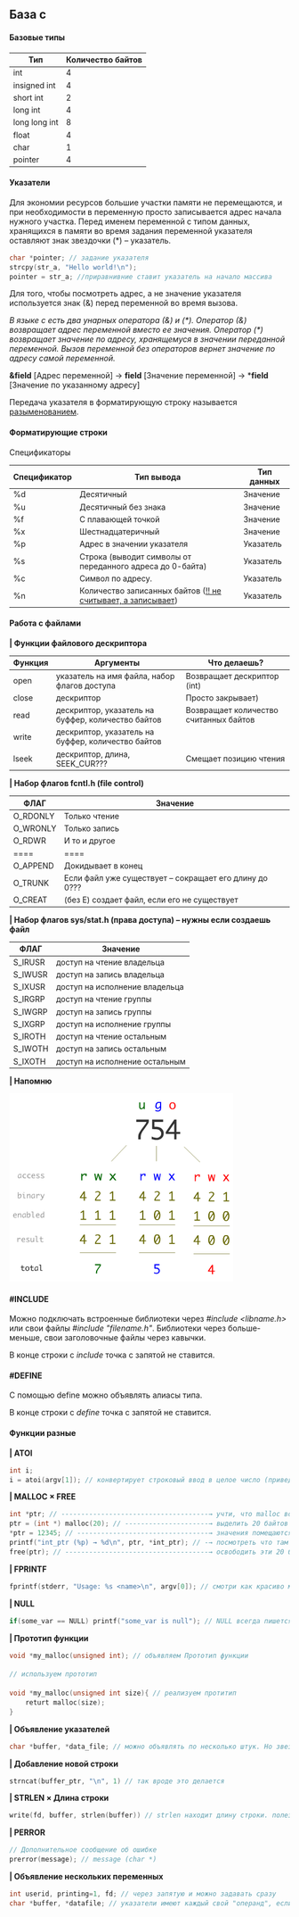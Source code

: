 ## База c

#### Базовые типы

| Тип           | Количество байтов |
| ------------- | ----------------- |
| int           | 4                 |
| insigned int  | 4                 |
| short int     | 2                 |
| long int      | 4                 |
| long long int | 8                 |
| float         | 4                 |
| char          | 1                 |
| pointer       | 4                 |


#### Указатели

Для экономии ресурсов большие участки памяти не перемещаются, и при необходимости в переменную просто записывается адрес начала нужного участка. Перед именем переменной с типом данных, хранящихся в памяти во время задания переменной указателя оставляют знак звездочки (*) – указатель.

```c
char *pointer; // задание указателя
strcpy(str_a, "Hello world!\n");
pointer = str_a; //приравнивние ставит указатель на начало массива
```

Для того, чтобы посмотреть адрес, а не значение указателя используется знак (&) перед переменной во время вызова.

*В языке c есть два унарных оператора (&) и (\*).  Оператор (&) возвращает адрес переменной вместо ее значения. Оператор (\*) возвращает значение по адресу, хранящемуся в значении переданной переменной. Вызов переменной без операторов вернет значение по адресу самой переменной.*

**&field** [Адрес переменной] → **field** [Значение переменной] → ***field** [Значение по указанному адресу]

Передача указателя в форматирующую строку называется <u>разыменованием</u>.

#### Форматирующие строки

Спецификаторы

| Спецификатор | Тип вывода                                                   | Тип данных |
| :----------- | ------------------------------------------------------------ | ---------- |
| %d           | Десятичный                                                   | Значение   |
| %u           | Десятичный без знака                                         | Значение   |
| %f           | С плавающей точкой                                           | Значение   |
| %x           | Шестнадцатеричный                                            | Значение   |
| %p           | Адрес в значении указателя                                   | Указатель  |
| %s           | Строка (выводит символы от переданного адреса до 0-байта)    | Указатель  |
| %c           | Символ по адресу.                                            | Указатель  |
| %n           | Количество записанных байтов (<u>!! не считывает, а записывает</u>) | Указатель  |



#### Работа с файлами

**|	Функции файлового дескриптора**

| Функция | Аргументы                                          | Что делаешь?                           |
| ------- | -------------------------------------------------- | -------------------------------------- |
| open    | указатель на имя файла, набор флагов доступа       | Возвращает дескриптор (int)            |
| close   | дескриптор                                         | Просто закрывает)                      |
| read    | дескриптор, указатель на буффер, количество байтов | Возвращает количество считанных байтов |
| write   | дескриптор, указатель на буффер, количество байтов |                                        |
| lseek   | дескриптор, длина, SEEK_CUR???                     | Смещает позицию чтения                 |

**|	Набор флагов fcntl.h (file control)**

| ФЛАГ     | Значение                                               |
| -------- | ------------------------------------------------------ |
| O_RDONLY | Только чтение                                          |
| O_WRONLY | Только запись                                          |
| O_RDWR   | И то и другое                                          |
| ====     | ====                                                   |
| O_APPEND | Докидывает в конец                                     |
| O_TRUNK  | Если файл уже существует – сокращает его длину до 0??? |
| O_CREAT  | (без E) создает файл, если его не существует           |

**|	Набор флагов sys/stat.h (права доступа) – нужны если создаешь файл**

| ФЛАГ    | Значение                       |
| ------- | ------------------------------ |
| S_IRUSR | доступ на чтение владельца     |
| S_IWUSR | доступ на запись владельца     |
| S_IXUSR | доступ на исполнение владельца |
| S_IRGRP | доступ на чтение группы        |
| S_IWGRP | доступ на запись группы        |
| S_IXGRP | доступ на исполнение группы    |
| S_IROTH | доступ на чтение остальным     |
| S_IWOTH | доступ на запись остальным     |
| S_IXOTH | доступ на исполнение остальным |

**|	Напомню**

![rwx](./images/permissions.png)



#### #INCLUDE

Можно подключать встроенные библиотеки через *#include <libname.h>* или свои файлы *#include "filename.h"*. Библиотеки через больше-меньше, свои заголовочные файлы через кавычки.

В конце строки с *include* точка с запятой не ставится.



#### #DEFINE

С помощью define можно объявлять алиасы типа.

В конце строки с *define* точка с запятой не ставится.



#### Функции разные

**|	ATOI**

```c
int i;
i = atoi(argv[1]); // конвертирует строковый ввод в целое число (приведение типов не так сработает)
```

**|	MALLOC × FREE**

```c
int *ptr; // -------------------------------------→ учти, что malloc возвращает только (void *)
ptr = (int *) malloc(20); // ---------------------→ выделить 20 байтов в куче и указать на них с помощью указателя ptr
*ptr = 12345; // ---------------------------------→ значения помещаются через оператор (*)
printf("int_ptr (%p) → %d\n", ptr, *int_ptr); // -→ посмотреть что там находится
free(ptr); // ------------------------------------→ освободить эти 20 байтов
```

**|	FPRINTF**

```c
fprintf(stderr, "Usage: %s <name>\n", argv[0]); // смотри как красиво можно делать
```

**| NULL**

```c
if(some_var == NULL) printf("some_var is null"); // NULL всегда пишется капсом
```

**|	Прототип функции**

```c
void *my_malloc(unsigned int); // объявляем Прототип функции

// используем прототип

void *my_malloc(unsigned int size){ // реализуем протитип
    returt malloc(size);
}
```

**|	Объявление указателей**

```c
char *buffer, *data_file; // можно объявлять по несколько штук. Но звезда у каждого своя. Поэтомц то там нет пробела
```

**|	Добавление новой строки**

```c
strncat(buffer_ptr, "\n", 1) // так вроде это делается
```

**|	STRLEN × Длина строки**

```c
write(fd, buffer, strlen(buffer)) // strlen находит длину строки. полезно при работе с буфером (char *)
```

**| PERROR**

```c
// Дополнительное сообщение об ошибке
prerror(message); // message (char *)
```

**|	Объявление нескольких переменных**

```c
int userid, printing=1, fd; // через запятую и можно задавать сразу
char *buffer, *datafile; // указатели имеют каждый свой "операнд", если это можно так назвать
```

